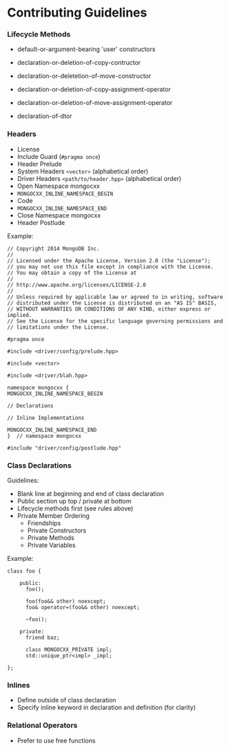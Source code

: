 # Contributing Guidelines

### Lifecycle Methods

 - default-or-argument-bearing 'user' constructors

 - declaration-or-deletion-of-copy-contructor
 - declaration-or-deletetion-of-move-constructor

 - declaration-or-deletion-of-copy-assignment-operator
 - declaration-or-deletion-of-move-assignment-operator

 - declaration-of-dtor

### Headers

 - License
 - Include Guard (`#pragma once`)
 - Header Prelude
 - System Headers `<vector>` (alphabetical order)
 - Driver Headers `<path/to/header.hpp>` (alphabetical order)
 - Open Namespace mongocxx 
 - `MONGOCXX_INLINE_NAMESPACE_BEGIN`
 -    Code
 - `MONGOCXX_INLINE_NAMESPACE_END`
 - Close Namespace mongocxx
 - Header Postlude

Example:

~~~~~~~~~~~~~~~~~~~~~~~~~~~~~~~~~~~~~~~~~~~~~~~~~~~~~~~~~~~~~~~~~~~~~~~~~~~{.cpp}
// Copyright 2014 MongoDB Inc.
//
// Licensed under the Apache License, Version 2.0 (the "License");
// you may not use this file except in compliance with the License.
// You may obtain a copy of the License at
//
// http://www.apache.org/licenses/LICENSE-2.0
//
// Unless required by applicable law or agreed to in writing, software
// distributed under the License is distributed on an "AS IS" BASIS,
// WITHOUT WARRANTIES OR CONDITIONS OF ANY KIND, either express or implied.
// See the License for the specific language governing permissions and
// limitations under the License.

#pragma once

#include <driver/config/prelude.hpp>

#include <vector>

#include <driver/blah.hpp>

namespace mongocxx {
MONGOCXX_INLINE_NAMESPACE_BEGIN

// Declarations

// Inline Implementations

MONGOCXX_INLINE_NAMESPACE_END
}  // namespace mongocxx

#include "driver/config/postlude.hpp"
~~~~~~~~~~~~~~~~~~~~~~~~~~~~~~~~~~~~~~~~~~~~~~~~~~~~~~~~~~~~~~~~~~~~~~~~~~~

### Class Declarations

Guidelines:

 - Blank line at beginning and end of class declaration
 - Public section up top / private at bottom
 - Lifecycle methods first (see rules above)
 - Private Member Ordering
   - Friendships
   - Private Constructors
   - Private Methods
   - Private Variables

Example:

~~~~~~~~~~~~~~~~~~~~~~~~~~~~~~~~~~~~~~~~~~~~~~~~~~~~~~~~~~~~~~~~~~~~~~~~~~~{.cpp}
class foo {

    public:
      foo();

      foo(foo&& other) noexcept;
      foo& operator=(foo&& other) noexcept;

      ~foo();

    private:
      friend baz;

      class MONGOCXX_PRIVATE impl;
      std::unique_ptr<impl> _impl;

};
~~~~~~~~~~~~~~~~~~~~~~~~~~~~~~~~~~~~~~~~~~~~~~~~~~~~~~~~~~~~~~~~~~~~~~~~~~~

### Inlines
 - Define outside of class declaration
 - Specify inline keyword in declaration and definition (for clarity)

### Relational Operators
 - Prefer to use free functions
